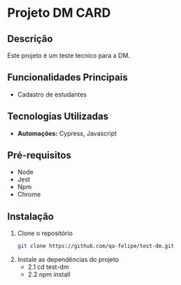 # Projeto DM CARD

## Descrição
Este projeto é um teste tecnico para a DM.

## Funcionalidades Principais
- Cadastro de estudantes

## Tecnologias Utilizadas
- **Automações:** Cypress, Javascript

## Pré-requisitos
- Node
- Jest
- Npm
- Chrome

## Instalação
1. Clone o repositório
   ```bash
   git clone https://github.com/qa-felipe/test-dm.git
   ```
2. Instale as dependências do projeto
   - 2.1 cd test-dm
   - 2.2 npm install

